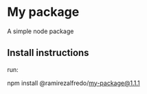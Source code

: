 # My package

A simple node package

## Install instructions

run:

npm install @ramirezalfredo/my-package@1.1.1
